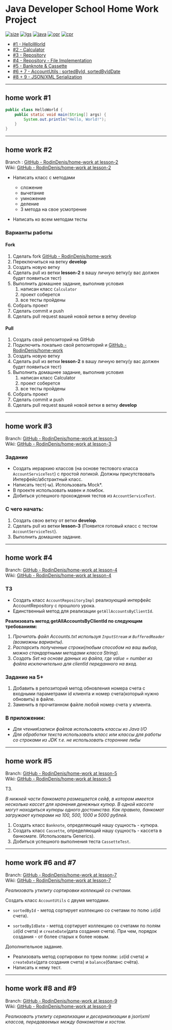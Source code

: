 # Java Developer School Home Work Project

[![size](https://img.shields.io/github/repo-size/MaxKonduryan/JDS-home-work)](https://github.com/MaxKonduryan/JDS-home-work)
[![lgs](https://img.shields.io/github/languages/top/MaxKonduryan/JDS-home-work)](https://github.com/MaxKonduryan/JDS-home-work)
[![java](https://img.shields.io/badge/java-1.8-blue.svg)](https://github.com/MaxKonduryan/JDS-home-work)
[![opr](https://img.shields.io/github/issues-pr-raw/MaxKonduryan/JDS-home-work?color=red)](https://github.com/MaxKonduryan/JDS-home-work/pulls)
[![cpr](https://img.shields.io/github/issues-pr-closed-raw/MaxKonduryan/JDS-home-work?color=blue)](https://github.com/MaxKonduryan/JDS-home-work/pulls)

* [#1 - HelloWorld](#home-work-1)
* [#2 - Calculator](#home-work-2)
* [#3 - Repository](#home-work-3)
* [#4 - Repository - File Implementation](#home-work-4)
* [#5 - Banknote & Cassette](#home-work-5)
* [#6 + 7 - AccountUtils : sortedById, sortedByIdDate](#home-work-6-and-7)
* [#8 + 9 - JSON/XML Serialization](#home-work-8-and-9)

---

## home work #1
```java
public class HelloWorld {
    public static void main(String[] args) {
        System.out.println("Hello, World!");
    }
}
```
---

## home work #2

Branch : [GitHub - RodinDenis/home-work at lesson-2](https://github.com/RodinDenis/home-work/tree/lesson-2) \
Wiki: [GitHub - RodinDenis/home-work at lesson-2](https://github.com/RodinDenis/home-work/wiki/%D0%A3%D1%80%D0%BE%D0%BA-2.)

* Написать класс с методами
    * сложение
    * вычетание
    * умножение
    * деление

    + 3 метода на свое усмотрение
* Написать ко всем методам тесты

### Варианты работы

#### Fork

1. Сделать fork [GitHub - RodinDenis/home-work](https://github.com/RodinDenis/home-work)
2. Переключиться на ветку **develop**
3. Создать новую ветку
4. Сделать pull из ветки **lesson-2** в вашу личную ветку(у вас должен будет появиться тест)
5. Выполнить домашнее задание, выполнив условия
    1. написан класс `Calculator`
    2. проект соберется
    3. все тесты пройдены
6. Собрать проект
7. Сделать commit и push
8. Сделать pull request вашей новой ветки в ветку develop

#### Pull

1. Создать свой репозиторий на GitHub
2. Подключить локально свой репозиторий и [GitHub - RodinDenis/home-work](https://github.com/RodinDenis/home-work)
3. Создать новую ветку
4. Сделать pull из ветки **lesson-2** в вашу личную ветку(у вас должен будет появиться тест)
5. Выполнить домашнее задание, выполнив условия
    1. написан класс Calculator
    2. проект соберется
    3. все тесты пройдены
6. Собрать проект
7. Сделать commit и push
8. Сделать pull request вашей новой ветки в ветку **develop**

---

## home work #3

Branch: [GitHub - RodinDenis/home-work at lesson-3](https://github.com/RodinDenis/home-work/tree/lesson-3) \
Wiki: [GitHub - RodinDenis/home-work at lesson-3](https://github.com/RodinDenis/home-work/wiki/%D0%A3%D1%80%D0%BE%D0%BA-3.)

### Задание

* Создать иерархию классов (на основе тестового класса `AccountServiceTest`) с простой логикой. Должны присутствовать
  Интерфейс/абстрактный класс.
* Написать тест(-ы). Использовать Mock*.
* В проекте использовать мавен и ломбок.
* Добиться успешного прохождения тестов из `AccountServiceTest`.

### С чего начать:

1. Создать свою ветку от ветки **develop**.
2. Сделать pull из ветки **lesson-3** (Появится готовый класс с тестом `AccountServiceTest`).
3. Выполнить домашнее задание.

---

## home work #4

Branch: [GitHub - RodinDenis/home-work at lesson-4](https://github.com/RodinDenis/home-work/tree/lesson-4) \
Wiki: [GitHub - RodinDenis/home-work at lesson-4](https://github.com/RodinDenis/home-work/wiki/%D0%A3%D1%80%D0%BE%D0%BA-4.)

### ТЗ

* Создать класс `AccountRepositoryImpl` реализующий интерфейс AccountRepository с прошлого урока.
* Единственный метод для реализации `getAllAccountsByClientId`.

**Реализовать метод getAllAccountsByClientId по следующим требованиям:**

1. _Прочитать файл Accounts.txt используя `InputStream` и `BufferedReader` (возможны варианты)._
2. _Распарсить полученные строки(любым способом на ваш выбор, можно стандартными методами класса String)._
3. _Создать Set на основе данных из файла, где value = number из файла исключительно для clientId переданного на вход._

### Задание на 5+

1. Добавить в репозиторий метод обновления номера счета с входными параметрами id клиента и номер счета(который нужно
   обновить) в файле.
2. Заменить в прочитанном файле любой номер счета у клиента.

### В приложении:

* _Для чтения\записи файлов использовать классы из Java I/O_
* _Для обработки текста использовать класс или классы для работы со строками из JDK т.е. не использовать сторонние либы_

---

## home work #5

Branch: [GitHub - RodinDenis/home-work at lesson-5](https://github.com/RodinDenis/home-work/tree/lesson-5) \
Wiki: [GitHub - RodinDenis/home-work at lesson-5](https://github.com/RodinDenis/home-work/wiki/%D0%A3%D1%80%D0%BE%D0%BA-5.)

ТЗ.

_В нижней части банкомата размещается сейф, в котором имеется несколько кассет для хранения денежных купюр. В одной
кассете могут находиться купюры одного достоинства. Как правило, банкомат загружают купюрами на 100, 500, 1000 и 5000
рублей._

1. Создать класс `Banknote`, определяющий нашу сущность - купюра.
2. Создать класс `Cassette`, определяющий нашу сущность - кассета в банкомате. (Использовать Generics).
3. Добиться успешного выполнения теста `CassetteTest`.

---

## home work #6 and #7

Branch: [GitHub - RodinDenis/home-work at lesson-7](https://github.com/RodinDenis/home-work/tree/lesson-7) \
Wiki: [GitHub - RodinDenis/home-work at lesson-7](https://github.com/RodinDenis/home-work/wiki/%D0%A3%D1%80%D0%BE%D0%BA-7.)

_Реализовать утилиту сортировки коллекций со счетами._

Создать класс `AccountUtils` с двумя методами.

* `sortedById` - метод сортирует коллекцию со счетами по полю `id`(id счета).

* `sortedByIdDate` - метод сортирует коллекцию со счетами по полям `id`(id счета) и `createDate`(дата создания счета).
  При чем, порядок создания - от более старых к более новым.

Дополнительное задание.

* Реализовать метод сортировки по трем полям: `id`(id счета) и `createDate`(дата создания счета) и `balance`(баланс
  счёта).
* Написать к нему тест.

---

## home work #8 and #9

Branch: [GitHub - RodinDenis/home-work at lesson-9](https://github.com/RodinDenis/home-work/tree/lesson-9) \
Wiki: [GitHub - RodinDenis/home-work at lesson-9](https://github.com/RodinDenis/home-work/wiki/%D0%A3%D1%80%D0%BE%D0%BA-9.)

_Реализовать утилиту сериализации и десериализации в json\xml классов, передаваемых между банкоматом и хостом._